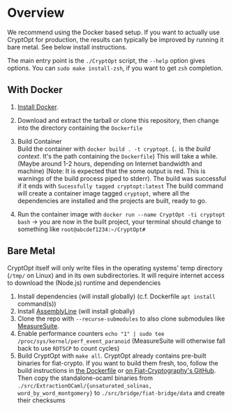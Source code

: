 # Overview 

We recommend using the Docker based setup.
If you want to actually use CryptOpt for production, the results can typically be improved by running it bare metal.
See below install instructions.

The main entry point is the `./CryptOpt` script, the `--help` option gives options.
You can `sudo make install-zsh`, if you want to get `zsh` completion.

## With Docker

1. [Install Docker](https://docs.docker.com/get-docker).
1. Download and extract the tarball or clone this repository, then change into the directory containing the `Dockerfile`
1. Build Container  
Build the container with `docker build . -t cryptopt`. (`.` is the *build context*. It's the path containing the `Dockerfile`)
This will take a while. (Maybe around 1-2 hours, depending on Internet bandwidth and machine) (Note: It is expected that the some output is red. This is warnings of the build process piped to stderr).
The build was successful if it ends with `Sucessfully tagged cryptopt:latest`
The build command will create a container image tagged `cryptopt`, where all the dependencies are installed and the projects are built, ready to go.

1. Run the container image with `docker run --name CryptOpt -ti cryptopt bash` -> you are now in the built project, your terminal should change to something like `root@abcdef1234:~/CryptOpt#`


## Bare Metal
CryptOpt itself will only write files in the operating systems' temp directory (`/tmp/` on Linux) and in its own subdirectories.
It will require internet access to download the (Node.js) runtime and dependencies

1. Install dependencies (will install globally) (c.f. Dockerfile `apt install` command(s))
1. Install [AssemblyLine](https://github.com/0xADE1A1DE/Assemblyline) (will install globally)
1. Clone the repo with `--recurse-submodules` to also clone submodules like [MeasureSuite](https://github.com/0xADE1A1DE/MeasureSuite).
1. Enable performance counters `echo "1" | sudo tee /proc/sys/kernel/perf_event_paranoid` (MeasureSuite will otherwise fall back to use `RDTSCP` to count cycles)
1. Build CryptOpt with `make all`.
CryptOpt already contains pre-built binaries for fiat-crypto.
If you want to build them fresh, too, follow the build instructions in [the Dockerfile](./Dockerfile) or [on Fiat-Cryptography's GitHub](https://github.com/mit-plv/fiat-crypto).
Then copy the standalone-ocaml binaries from `./src/ExtractionOCaml/{unsaturated_solinas, word_by_word_montgomery}` to `./src/bridge/fiat-bridge/data` and create their checksums
